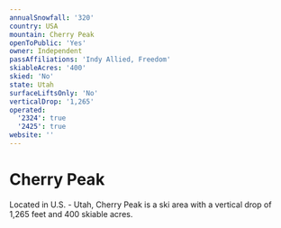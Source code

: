 ```yaml
---
annualSnowfall: '320'
country: USA
mountain: Cherry Peak
openToPublic: 'Yes'
owner: Independent
passAffiliations: 'Indy Allied, Freedom'
skiableAcres: '400'
skied: 'No'
state: Utah
surfaceLiftsOnly: 'No'
verticalDrop: '1,265'
operated:
  '2324': true
  '2425': true
website: ''
---
```



# Cherry Peak

Located in U.S. - Utah, Cherry Peak is a ski area with a vertical drop of 1,265 feet and 400 skiable acres.
